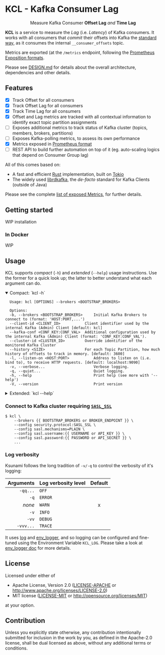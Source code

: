 # KCL - Kafka Consumer Lag

<div align="center" style="text-align: center;">

Measure Kafka Consumer **Offset Lag** _and_ **Time Lag**

</div>

**KCL** is a service to measure the _Lag_ (i.e. _Latency_) of Kafka consumers.
It works with all consumers that _commit_ their offsets into Kafka the
[standard way](https://kafka.apache.org/documentation/#design_consumerposition), as it
consumes the internal `__consumer_offsets` topic.

Metrics are exported (at the `/metrics` endpoint, following the
[Prometheus](https://prometheus.io/)
[Exposition formats](https://prometheus.io/docs/instrumenting/exposition_formats/#exposition-formats).

Please see [DESIGN.md](./DESIGN.md) for details about the overall architecture, dependencies and other details.

## Features

* [x] Track Offset for all consumers
* [x] Track Offset Lag for all consumers
* [x] Track Time Lag for all consumers
* [x] Offset and Lag metrics are tracked with all contextual information to identify exact topic partition assignments
* [ ] Exposes additional metrics to track status of Kafka cluster (topics, members, brokers, partitions)
* [ ] Exposes Kafka-polling metrics, to assess its own performance
* [x] Metrics exposed in [Prometheus format](https://prometheus.io/docs/instrumenting/exposition_formats/#exposition-formats)
* [ ] REST API to build further automation on top of it (eg. auto-scaling logics that depend on Consumer Group lag)

All of this comes based on:

* A fast and efficient [Rust](https://rust-lang.org) implementation, built on [Tokio](https://tokio.rs/)
* The widely used [librdkafka](https://github.com/confluentinc/librdkafka/), the _de-facto_ standard for Kafka Clients (outside of Java)

Please see the complete [list of exposed Metrics](./METRICS.md), for further details.

## Getting started

WIP installation

### In Docker

WIP

## Usage

KCL supports _compact_ (`-h`) and _extended_ (`--help`) usage instructions. Use the former for a quick look up;
the latter to better understand what each argument can do.

<details open>
  <summary>Compact: `kcl -h`</summary>

  ```shell
    Usage: kcl [OPTIONS] --brokers <BOOTSTRAP_BROKERS>
    
    Options:
    -b, --brokers <BOOTSTRAP_BROKERS>     Initial Kafka Brokers to connect to (format: 'HOST:PORT,...')
    --client-id <CLIENT_ID>           Client identifier used by the internal Kafka (Admin) Client [default: kcl]
    --kafka-conf <CONF_KEY:CONF_VAL>  Additional configuration used by the internal Kafka (Admin) Client (format: 'CONF_KEY:CONF_VAL').
    --cluster-id <CLUSTER_ID>         Override identifier of the monitored Kafka Cluster
    --history <SIZE>                  For each Topic Partition, how much history of offsets to track in memory. [default: 3600]
    -l, --listen-on <HOST:PORT>           Address to listen on (i.e. bind to), to receive HTTP requests. [default: localhost:9090]
    -v, --verbose...                      Verbose logging.
    -q, --quiet...                        Quiet logging.
    -h, --help                            Print help (see more with '--help')
    -V, --version                         Print version
  ```
</details>
  
<details>
  <summary>Extended: `kcl --help`</summary>
  
  ```shell
  Usage: kcl [OPTIONS] --brokers <BOOTSTRAP_BROKERS>
  
  Options:
    -b, --brokers <BOOTSTRAP_BROKERS>
            Initial Kafka Brokers to connect to (format: 'HOST:PORT,...').
  
            Equivalent to '--config=bootstrap.servers:host:port,...'.
  
        --client-id <CLIENT_ID>
            Client identifier used by the internal Kafka (Admin) Client.
  
            Equivalent to '--config=client.id:my-client-id'.
  
            [default: kcl]
  
        --kafka-conf <CONF_KEY:CONF_VAL>
            Additional configuration used by the internal Kafka (Admin) Client (format: 'CONF_KEY:CONF_VAL').
  
            To set multiple configurations keys, use this argument multiple times.
            See: https://github.com/edenhill/librdkafka/blob/master/CONFIGURATION.md.
  
        --cluster-id <CLUSTER_ID>
            Override identifier of the monitored Kafka Cluster.
  
            If set, it replaces the value `cluster.id` from the Brokers' configuration. This can be useful when `cluster.id` is not actually set.
  
        --history <SIZE>
            For each Topic Partition, how much history of offsets to track in memory.
  
            Offsets data points are collected every 500ms, on average: so, on average,
            30 minutes of data points is 3600 offsets, assuming partition offsets are
            regularly produced to.
  
            Once this limit is reached, the oldest data points are discarded, realising
            a "moving window" of offsets history.
  
            [default: 3600]
  
    -l, --listen-on <HOST:PORT>
            Address to listen on (i.e. bind to), to receive HTTP requests.
  
            In addition to the canonical 'HOST:PORT' format, it also allows for:
  
            * ':PORT' / 'PORT' (assumes default 'HOST')
            * 'HOST:' / 'HOST' (assumes default 'PORT')
            * ':'              (fallback on default)
  
            [default: localhost:9090]
  
    -v, --verbose...
            Verbose logging.
  
            * none    = 'WARN'
            * '-v'    = 'INFO'
            * '-vv'   = 'DEBUG'
            * '-vvv'  = 'TRACE'
  
            Alternatively, set environment variable 'KCL_LOG=(ERROR|WARN|INFO|DEBUG|TRACE|OFF)'.
  
    -q, --quiet...
            Quiet logging.
  
            * none    = 'WARN'
            * '-q'    = 'ERROR'
            * '-qq'   = 'OFF'
  
            Alternatively, set environment variable 'KCL_LOG=(ERROR|WARN|INFO|DEBUG|TRACE|OFF)'.
  
    -h, --help
            Print help (see a summary with '-h')
  
    -V, --version
            Print version
  ```
</details>

### Connect to Kafka cluster requiring [`SASL_SSL`](https://en.wikipedia.org/wiki/Simple_Authentication_and_Security_Layer)

```shell
$ kcl \
    --brokers {{ BOOTSTRAP_BROKERS or BROKER_ENDPOINT }} \
    --config security.protocol:SASL_SSL \
    --config sasl.mechanisms=PLAIN \
    --config sasl.username:{{ USERNAME or API_KEY }} \
    --config sasl.password:{{ PASSWORD or API_SECRET }} \  
    ...
```

### Log verbosity

Ksunami follows the long tradition of `-v/-q` to control the verbosity of it's logging:

| Arguments | Log verbosity level | Default |
|----------:|:--------------------|:-------:|
|  `-qq...` | `OFF`               |         |
|      `-q` | `ERROR`             |         |
|    _none_ | `WARN`              |    x    |
|      `-v` | `INFO`              |         |
|     `-vv` | `DEBUG`             |         |
| `-vvv...` | `TRACE`             |         |

It uses [log](https://crates.io/crates/log) and [env_logger](https://crates.io/crates/env_logger),
and so logging can be configured and fine-tuned using the Environment Variable `KCL_LOG`.
Please take a look at [env_logger doc](https://docs.rs/env_logger/latest/env_logger/#enabling-logging)
for more details.

## License

Licensed under either of

* Apache License, Version 2.0
  ([LICENSE-APACHE](LICENSE-APACHE) or http://www.apache.org/licenses/LICENSE-2.0)
* MIT license
  ([LICENSE-MIT](LICENSE-MIT) or http://opensource.org/licenses/MIT)

at your option.

## Contribution

Unless you explicitly state otherwise, any contribution intentionally submitted
for inclusion in the work by you, as defined in the Apache-2.0 license, shall be
dual licensed as above, without any additional terms or conditions.
